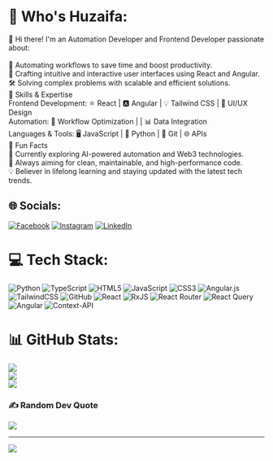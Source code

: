 # 💫 Who's Huzaifa:
👋 Hi there! I'm an Automation Developer and Frontend Developer passionate about:<br><br>🚀 Automating workflows to save time and boost productivity.<br>🎨 Crafting intuitive and interactive user interfaces using React and Angular.<br>🛠️ Solving complex problems with scalable and efficient solutions.<br>🔧 Skills & Expertise<br>Frontend Development: ⚛️ React | 🅰️ Angular | 💡 Tailwind CSS | 🎨 UI/UX Design<br>Automation: 🤖 Workflow Optimization |  | 📊 Data Integration<br>Languages & Tools: 🖥️ JavaScript | 🐍 Python | 🐙 Git | 🌐 APIs<br>🌟 Fun Facts<br>🌱 Currently exploring AI-powered automation and Web3 technologies.<br>🎯 Always aiming for clean, maintainable, and high-performance code.<br>💡 Believer in lifelong learning and staying updated with the latest tech trends.

 
## 🌐 Socials:
[![Facebook](https://img.shields.io/badge/Facebook-%231877F2.svg?logo=Facebook&logoColor=white)](https://facebook.com/https://www.facebook.com/yaseen.anjum.522/) [![Instagram](https://img.shields.io/badge/Instagram-%23E4405F.svg?logo=Instagram&logoColor=white)](https://instagram.com/https://www.instagram.com/_they_call_me_huzi/) [![LinkedIn](https://img.shields.io/badge/LinkedIn-%230077B5.svg?logo=linkedin&logoColor=white)](https://linkedin.com/in/https://www.linkedin.com/in/huzaifa-yasin-1578b6249/) 

# 💻 Tech Stack:
![Python](https://img.shields.io/badge/python-3670A0?style=for-the-badge&logo=python&logoColor=ffdd54) ![TypeScript](https://img.shields.io/badge/typescript-%23007ACC.svg?style=for-the-badge&logo=typescript&logoColor=white) ![HTML5](https://img.shields.io/badge/html5-%23E34F26.svg?style=for-the-badge&logo=html5&logoColor=white) ![JavaScript](https://img.shields.io/badge/javascript-%23323330.svg?style=for-the-badge&logo=javascript&logoColor=%23F7DF1E) ![CSS3](https://img.shields.io/badge/css3-%231572B6.svg?style=for-the-badge&logo=css3&logoColor=white) ![Angular.js](https://img.shields.io/badge/angular.js-%23E23237.svg?style=for-the-badge&logo=angularjs&logoColor=white) ![TailwindCSS](https://img.shields.io/badge/tailwindcss-%2338B2AC.svg?style=for-the-badge&logo=tailwind-css&logoColor=white) ![GitHub](https://img.shields.io/badge/github-%23121011.svg?style=for-the-badge&logo=github&logoColor=white) ![React](https://img.shields.io/badge/react-%2320232a.svg?style=for-the-badge&logo=react&logoColor=%2361DAFB) ![RxJS](https://img.shields.io/badge/rxjs-%23B7178C.svg?style=for-the-badge&logo=reactivex&logoColor=white) ![React Router](https://img.shields.io/badge/React_Router-CA4245?style=for-the-badge&logo=react-router&logoColor=white) ![React Query](https://img.shields.io/badge/-React%20Query-FF4154?style=for-the-badge&logo=react%20query&logoColor=white) ![Angular](https://img.shields.io/badge/angular-%23DD0031.svg?style=for-the-badge&logo=angular&logoColor=white) ![Context-API](https://img.shields.io/badge/Context--Api-000000?style=for-the-badge&logo=react)
# 📊 GitHub Stats:
![](https://github-readme-stats.vercel.app/api?username=Huzaifagit1&theme=dark&hide_border=false&include_all_commits=false&count_private=false)<br/>
![](https://github-readme-streak-stats.herokuapp.com/?user=Huzaifagit1&theme=dark&hide_border=false)<br/>
![](https://github-readme-stats.vercel.app/api/top-langs/?username=Huzaifagit1&theme=dark&hide_border=false&include_all_commits=false&count_private=false&layout=compact)

### ✍️ Random Dev Quote
![](https://quotes-github-readme.vercel.app/api?type=horizontal&theme=dark)

---
[![](https://visitcount.itsvg.in/api?id=Huzaifagit1&icon=0&color=0)](https://visitcount.itsvg.in)

<!-- Proudly created with GPRM ( https://gprm.itsvg.in ) -->
